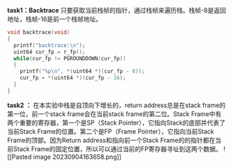 **task1：Backtrace**
只要获取当前栈帧的指针，通过栈帧来遍历栈。栈帧-8是返回地址，栈帧-16是前一个栈帧地址。
```c
void backtrace(void)
{
  printf("backtrace:\n");
  uint64 cur_fp = r_fp();
  while(cur_fp != PGROUNDDOWN(cur_fp))
  {
    printf("%p\n", *(uint64 *)(cur_fp - 8));
    cur_fp = *(uint64 *)(cur_fp - 16);
  }
}
```
**task2 ：**
在本实验中栈是自顶向下增长的，return address总是在stack frame的第一位，前一个stack frame会在当前stack frame的第二位。Stack Frame中有两个重要的寄存器，第一个是SP（Stack Pointer），它指向Stack的底部并代表了当前Stack Frame的位置。第二个是FP（Frame Pointer），它指向当前Stack Frame的顶部。因为Return address和指向前一个Stack Frame的的指针都在当前Stack Frame的固定位置，所以可以通过当前的FP寄存器寻址到这两个数据。
![[Pasted image 20230904163658.png]]